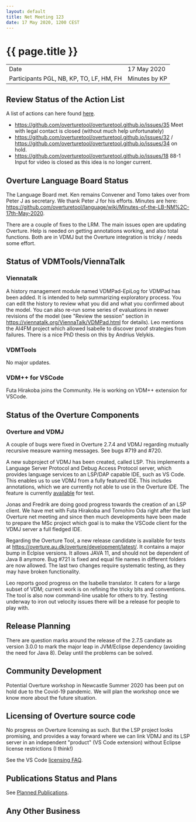 ```yaml
---
layout: default
title: Net Meeting 123
date: 17 May 2020, 1200 CEST
---
```


<script src="https://code.jquery.com/jquery-1.11.1.min.js">
</script>
<script src="/javascripts/edit.js"></script>
<script>setEditButonNm();</script>

# {{ page.title }}

|||
|---|---|
| Date | 17 May 2020 |
| Participants PGL, NB, KP, TO, LF, HM, FH |   Minutes by KP  |

## Review Status of the Action List

A list of actions can here found [here](https://github.com/overturetool/overturetool.github.io/issues?q=is%3Aissue+is%3Aopen+label%3A%22action+net-meeting%22).

* https://github.com/overturetool/overturetool.github.io/issues/35 Meet with legal contact is closed (without much help unfortunately) 
* https://github.com/overturetool/overturetool.github.io/issues/32 / https://github.com/overturetool/overturetool.github.io/issues/34
 on hold.
 * https://github.com/overturetool/overturetool.github.io/issues/18 88-1 Input for video is closed as this idea is no longer current.
 
## Overture Language Board Status

The Language Board met. Ken remains Convener and Tomo takes over from Peter J as secretary. We thank Peter J for his efforts. Minutes are here: https://github.com/overturetool/language/wiki/Minutes-of-the-LB-NM%2C-17th-May-2020.

There are a couple of fixes to the LRM. The main issues open are updating Overture. Help is needed on getting annotations working, and also total functions. Both are in VDMJ but the Overture integration is tricky / needs some effort.

## Status of VDMTools/ViennaTalk

### Viennatalk
A history management module named VDMPad-EpiLog for VDMPad has been added. It is intended to help summarizing exploratory process. You can edit the history to review what you did and what you confirmed about the model. You can also re-run some series of evaluations in newer revisions of the model (see "Review the session" section in https://viennatalk.org/ViennaTalk/VDMPad.html for details). Leo mentions the AI4FM project which allowed Isabelle to discover proof strategies from failures. There is a nice PhD thesis on this by Andrius Velykis.

### VDMTools
No major updates.

### VDM++ for VSCode
Futa Hirakoba joins the Community. He is working on VDM++ extension for VSCode.

##  Status of the Overture Components

### Overture and VDMJ

A couple of bugs were fixed in Overture 2.7.4 and VDMJ regarding mutually recursive measure warning messages. See bugs #719 and #720.

A new subproject of VDMJ has been created, called LSP. This implements a Language Server Protocol and Debug Access Protocol server, which provides language services to an LSP/DAP capable IDE, such as VS Code. This enables us to use VDMJ from a fully featured IDE. This includes annotations, which we are currently not able to use in the Overture IDE. The feature is currently [available](https://github.com/nickbattle/vdmj/tree/master/LSP) for test.

Jonas and Fredrik are doing good progress towards the creation of an LSP client. We have met with Futa Hirakoba and Tomohiro Oda right after the last Overture net meeting and since then much developments have been made to prepare the MSc project which goal is to make the VSCode client for the VDMJ server a full fledged IDE.

Regarding the Overture Tool, a new release candidate is available for tests at https://overture.au.dk/overture/development/latest/. It contains a major bump in Eclpise versions. It allows JAVA 11, and should not be dependent of Java 8 anymore. 
Bug #721 is fixed and equal file names in different folders are now allowed. The last two changes require systematic testing, as they may have broken functionality. 

Leo reports good progress on the Isabelle translator. It caters for a large subset of VDM; current work is on refining the tricky bits and conventions. The tool is also now command-line usable for others to try. Testing underway to iron out velocity issues there will be a  release for people to play with.

##  Release Planning

There are question marks around the  release of the 2.7.5 candiate as version 3.0.0 to mark the major leap in JVM/Eclipse dependency (avoiding the need for Java 8). Delay until the problems can be solved. 



##  Community Development

Potential Overture workshop in Newcastle Summer 2020 has been put on hold due to the Covid-19 pandemic. We will plan the workshop once we know more about the future situation.

##  Licensing of Overture source code

No progress on Overture licensing as such. But the LSP project looks promising, and provides a way forward where we can link VDMJ and its LSP server in an independent "product" (VS Code extension) without Eclipse license restrictions (I think!)

See the VS Code [licensing FAQ](https://code.visualstudio.com/docs/supporting/FAQ#_licensing).

##  Publications Status and Plans

See [Planned Publications](https://overturetool.org/publications/PlannedPublications.html).


##  Any Other Business


<div id="edit_page_div"></div>


